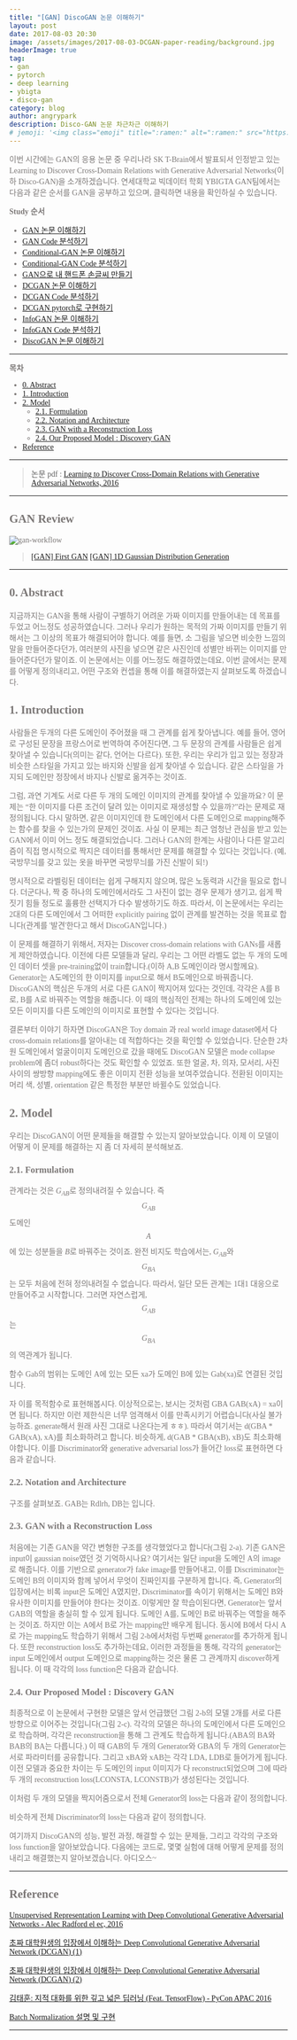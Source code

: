 ```yaml
---
title: "[GAN] DiscoGAN 논문 이해하기"
layout: post
date: 2017-08-03 20:30
image: /assets/images/2017-08-03-DCGAN-paper-reading/background.jpg
headerImage: true
tag:
- gan
- pytorch
- deep learning
- ybigta
- disco-gan
category: blog
author: angrypark
description: Disco-GAN 논문 차근차근 이해하기
# jemoji: '<img class="emoji" title=":ramen:" alt=":ramen:" src="https://assets.github.com/images/icons/emoji/unicode/1f35c.png" height="20" width="20" align="absmiddle">'
---
```


<span style="color:#7C7877; font-family: 'Apple SD Gothic Neo'; font-weight:200">

이번 시간에는 GAN의 응용 논문 중 우리나라 SK T-Brain에서 발표되서 인정받고 있는 Learning to Discover Cross-Domain Relations
with Generative Adversarial Networks(이하 Disco-GAN)을 소개하겠습니다. 연세대학교 빅데이터 학회 YBIGTA GAN팀에서는 다음과 같은 순서를 GAN을 공부하고 있으며, 클릭하면 내용을 확인하실 수 있습니다.

**Study 순서**
- [GAN 논문 이해하기]()
- [GAN Code 분석하기]()
- [Conditional-GAN 논문 이해하기]()
- [Conditional-GAN Code 분석하기]()
- [GAN으로 내 핸드폰 손글씨 만들기]()
- [DCGAN 논문 이해하기]()
- [DCGAN Code 분석하기]()
- [DCGAN pytorch로 구현하기]()
- [InfoGAN 논문 이해하기]()
- [InfoGAN Code 분석하기]()
- [DiscoGAN 논문 이해하기]()

---


**목차**

- [0. Abstract](#0-abstract)
- [1. Introduction](#1-introduction)
- [2. Model](#2-model)
  - [2.1. Formulation](#21-formulation)
  - [2.2. Notation and Architecture](#22-notation-and-architecture)
  - [2.3. GAN with a Reconstruction Loss](#23-gan-with-a-reconstruction-loss)
  - [2.4. Our Proposed Model : Discovery GAN](#24-our-proposed-model-discovery-gan)
- [Reference](#reference)

---
> 논문 pdf :
[Learning to Discover Cross-Domain Relations
with Generative Adversarial Networks, 2016](https://arxiv.org/pdf/1703.05192.pdf)
---
## GAN Review
![gan-workflow](/assets/images/2017-08-03-DCGAN-paper-reading/gan-workflow.jpg)

> [[GAN] First GAN](https://angrypark.github.io/First-GAN/)
[[GAN] 1D Gaussian Distribution Generation](https://angrypark.github.io/GAN-tutorial-1/)

---
## 0. Abstract
지금까지는 GAN을 통해 사람이 구별하기 어려운 가짜 이미지를 만들어내는 데 목표를 두었고 어느정도 성공하였습니다. 그러나 우리가 원하는 목적의 가짜 이미지를 만들기 위해서는 그 이상의 목표가 해결되어야 합니다. 예를 들면, 소 그림을 넣으면 비슷한 느낌의 말을 만들어준다던가, 여러분의 사진을 넣으면 같은 사진인데 성별만 바뀌는 이미지를 만들어준다던가 말이죠. 이 논문에서는 이를 어느정도 해결하였는데요, 이번 글에서는 문제를 어떻게 정의내리고, 어떤 구조와 컨셉을 통해 이를 해결하였는지 살펴보도록 하겠습니다.

## 1. Introduction
사람들은 두개의 다른 도메인이 주어졌을 때 그 관계를 쉽게 찾아냅니다. 예를 들어, 영어로 구성된 문장을 프랑스어로 번역하여 주어진다면, 그 두 문장의 관계를 사람들은 쉽게 찾아낼 수 있습니다(의미는 같다, 언어는 다르다). 또한, 우리는 우리가 입고 있는 정장과 비슷한 스타일을 가지고 있는 바지와 신발을 쉽게 찾아낼 수 있습니다. 같은 스타일을 가지되 도메인만 정장에서 바지나 신발로 옮겨주는 것이죠.

그럼, 과연 기계도 서로 다른 두 개의 도메인 이미지의 관계를 찾아낼 수 있을까요? 이 문제는 “한 이미지를 다른 조건이 달려 있는 이미지로 재생성할 수 있을까?”라는 문제로 재정의됩니다. 다시 말하면, 같은 이미지인데 한 도메인에서 다른 도메인으로 mapping해주는 함수를 찾을 수 있는가의 문제인 것이죠. 사실 이 문제는 최근 엄청난 관심을 받고 있는 GAN에서 이미 어느 정도 해결되었습니다. 그러나 GAN의 한계는 사람이나 다른 알고리즘이 직접 명시적으로 짝지은 데이터를 통해서만 문제를 해결할 수 있다는 것입니다. (예, 국방무늬를 갖고 있는 옷을 바꾸면 국방무늬를 가진 신발이 되!)

명시적으로 라벨링된 데이터는 쉽게 구해지지 않으며, 많은 노동력과 시간을 필요로 합니다. 더군다나, 짝 중 하나의 도메인에서라도 그 사진이 없는 경우 문제가 생기고, 쉽게 짝짓기 힘들 정도로 훌륭한 선택지가 다수 발생하기도 하죠. 따라서, 이 논문에서는 우리는 2대의 다른 도메인에서 그 어떠한 explicitly pairing 없이 관계를 발견하는 것을 목표로 합니다(관계를 '발견'한다고 해서 DiscoGAN입니다.)

이 문제를 해결하기 위해서, 저자는 Discover cross-domain relations with GANs를 새롭게 제안하였습니다. 이전에 다른 모델들과 달리, 우리는 그 어떤 라벨도 없는 두 개의 도메인 데이터 셋을 pre-training없이 train합니다.(이하 A,B 도메인이라 명시할께요). Generator는 A도메인의 한 이미지를 input으로 해서 B도메인으로 바꿔줍니다. DiscoGAN의 핵심은 두개의 서로 다른 GAN이 짝지어져 있다는 것인데, 각각은 A를 B로, B를 A로 바꿔주는 역할을 해줍니다. 이 때의 핵심적인 전제는 하나의 도메인에 있는 모든 이미지를 다른 도메인의 이미지로 표현할 수 있다는 것입니다.

 결론부터 이야기 하자면 DiscoGAN은 Toy domain 과 real world image dataset에서 다 cross-domain relations를 알아내는 데 적합하다는 것을 확인할 수 있었습니다. 단순한 2차원 도메인에서 얼굴이미지 도메인으로 갔을 때에도 DiscoGAN 모델은 mode collapse problem에 좀더 robust하다는 것도 확인할 수 있었죠. 또한 얼굴, 차, 의자, 모서리, 사진 사이의 쌍방향 mapping에도 좋은 이미지 전환 성능을 보여주었습니다. 전환된 이미지는 머리 색, 성별, orientation 같은 특정한 부분만 바뀔수도 있었습니다.

## 2. Model
우리는 DiscoGAN이 어떤 문제들을 해결할 수 있는지 알아보았습니다. 이제 이 모델이 어떻게 이 문제를 해결하는 지 좀 더 자세히 분석해보죠.

### 2.1. Formulation
관계라는 것은 $G_{AB}$로 정의내려질 수 있습니다. 즉 $$G_{AB}$$ 도메인 $$A$$에 있는 성분들을 $B$로 바꿔주는 것이죠. 완전 비지도 학습에서는, $G_{AB}$와 $$G_{BA}$$는 모두 처음에 전혀 정의내려질 수 없습니다. 따라서, 일단 모든 관계는 1대1 대응으로 만들어주고 시작합니다. 그러면 자연스럽게, $$G_{AB}$$는 $$G_{BA}$$의 역관계가 됩니다.

함수 Gab의 범위는 도메인 A에 있는 모든 xa가 도메인 B에 있는 Gab(xa)로 연결된 것입니다.

자 이를 목적함수로 표현해봅시다. 이상적으로는, 보시는 것처럼 GBA GAB(xA) = xa이면 됩니다. 하지만 이런 제한식은 너무 엄격해서 이를 만족시키기 어렵습니다(사실 불가능하죠. generate해서 원래 사진 그대로 나온다는게 ㅎㅎ).  따라서 여기서는 d(GBA * GAB(xA), xA)를 최소화하려고 합니다. 비슷하게, d(GAB * GBA(xB), xB)도 최소화해야합니다. 이를 Discriminator와 generative adversarial loss가 들어간 loss로 표현하면 다음과 같습니다.

### 2.2. Notation and Architecture
구조를 살펴보죠. GAB는 Rdlrh, DB는 입니다.

### 2.3. GAN with a Reconstruction Loss
처음에는 기존 GAN을 약간 변형한 구조를 생각했었다고 합니다(그림 2-a). 기존 GAN은 input이 gaussian noise였던 것 기억하시나요? 여기서는 일단 input을 도메인 A의 image로 해줍니다. 이를 기반으로 generator가 fake image를 만들어내고, 이를 Discriminator는 도메인 B의 이미지와 함께 넣어서 무엇이 진짜인지를 구분하게 합니다. 즉, Generator의 입장에서는 비록 input은 도메인 A였지만, Discriminator를 속이기 위해서는 도메인 B와 유사한 이미지를 만들어야 한다는 것이죠. 이렇게만 잘 학습이된다면, Generator는 앞서 GAB의 역할을 충실히 할 수 있게 됩니다. 도메인 A를, 도메인 B로 바꿔주는 역할을 해주는 것이죠.
 하지만 이는 A에서 B로 가는 mapping만 배우게 됩니다. 동시에 B에서 다시 A로 가는 mapping도 학습하기 위해서 그림 2-b에서처럼 두번째 generator를 추가하게 됩니다. 또한 reconstruction loss도 추가하는데요, 이러한 과정들을 통해, 각각의 generator는 input 도메인에서 output 도메인으로 mapping하는 것은 물론 그 관계까지 discover하게 됩니다. 이 때 각각의 loss function은 다음과 같습니다.

### 2.4. Our Proposed Model : Discovery GAN
 최종적으로 이 논문에서 구현한 모델은 앞서 언급했던 그림 2-b의 모델 2개를 서로 다른 방향으로 이어주는 것입니다(그림 2-c). 각각의 모델은 하나의 도메인에서 다른 도메인으로 학습하며, 각각은 reconstruction을 통해 그 관계도 학습하게 됩니다.(ABA의 BA와 BAB의 BA는 다릅니다.) 이 때 GAB의 두 개의 Generator와 GBA의 두 개의 Generator는 서로 파라미터를 공유합니다. 그리고 xBA와 xAB는 각각 LDA, LDB로 들어가게 됩니다. 이전 모델과 중요한 차이는 두 도메인의 input 이미지가 다 reconstruct되었으며 그에 따라 두 개의 reconstruction loss(LCONSTA, LCONSTB)가 생성된다는 것입니다.

이처럼 두 개의 모델을 짝지어줌으로서 전체 Generator의 loss는 다음과 같이 정의합니다.

비슷하게 전체 Discriminator의 loss는 다음과 같이 정의합니다.


여기까지 DiscoGAN의 성능, 발전 과정, 해결할 수 있는 문제들, 그리고 각각의 구조와 loss function을 알아보았습니다. 다음에는 코드로, 몇몇 실험에 대해 어떻게 문제를 정의 내리고 해결했는지 알아보겠습니다. 아디오스~

---
## Reference
[Unsupervised Representation Learning with Deep Convolutional Generative Adversarial Networks - Alec Radford el ec, 2016](https://arxiv.org/abs/1511.06434)

[초짜 대학원생의 입장에서 이해하는 Deep Convolutional Generative Adversarial Network (DCGAN) (1)](http://jaejunyoo.blogspot.com/2017/02/deep-convolutional-gan-dcgan-1.html)

[초짜 대학원생의 입장에서 이해하는 Deep Convolutional Generative Adversarial Network (DCGAN) (2)](http://jaejunyoo.blogspot.com/2017/02/deep-convolutional-gan-dcgan-2.html)

[김태훈: 지적 대화를 위한 깊고 넓은 딥러닝 (Feat. TensorFlow) - PyCon APAC 2016](https://www.youtube.com/watch?v=soJ-wDOSCf4&t=890s)

[Batch Normalization 설명 및 구현](https://shuuki4.wordpress.com/2016/01/13/batch-normalization-%EC%84%A4%EB%AA%85-%EB%B0%8F-%EA%B5%AC%ED%98%84/)

---
